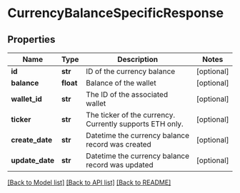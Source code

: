 # CurrencyBalanceSpecificResponse

## Properties
Name | Type | Description | Notes
------------ | ------------- | ------------- | -------------
**id** | **str** | ID of the currency balance | [optional] 
**balance** | **float** | Balance of the wallet | [optional] 
**wallet_id** | **str** | The ID of the associated wallet | [optional] 
**ticker** | **str** | The ticker of the currency. Currently supports ETH only. | [optional] 
**create_date** | **str** | Datetime the currency balance record was created | [optional] 
**update_date** | **str** | Datetime the currency balance record was updated | [optional] 

[[Back to Model list]](../README.md#documentation-for-models) [[Back to API list]](../README.md#documentation-for-api-endpoints) [[Back to README]](../README.md)


